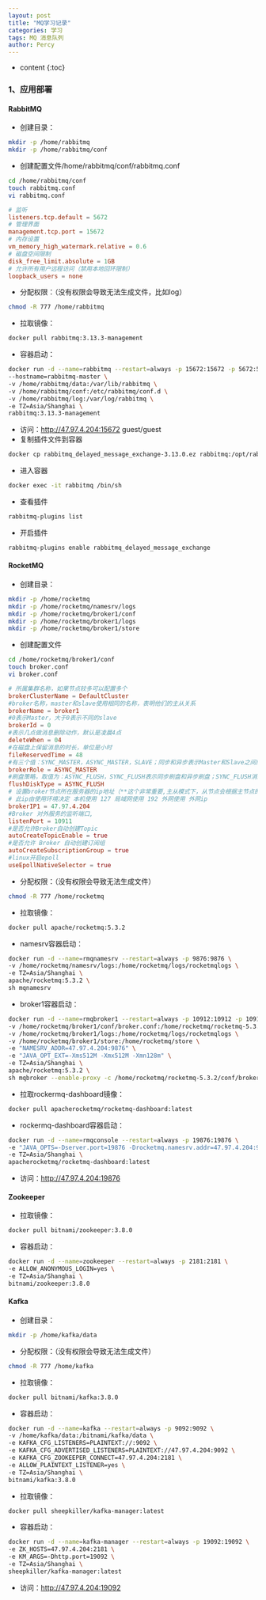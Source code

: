 ```yaml
---
layout: post
title: "MQ学习记录"
categories: 学习
tags: MQ 消息队列
author: Percy
---
```


* content
{:toc}

### 1、应用部署
#### RabbitMQ
* 创建目录：
```sh
mkdir -p /home/rabbitmq
mkdir -p /home/rabbitmq/conf
```
* 创建配置文件/home/rabbitmq/conf/rabbitmq.conf
```sh
cd /home/rabbitmq/conf
touch rabbitmq.conf
vi rabbitmq.conf
```
```conf
# 监听
listeners.tcp.default = 5672
# 管理界面
management.tcp.port = 15672
# 内存设置
vm_memory_high_watermark.relative = 0.6
# 磁盘空间限制
disk_free_limit.absolute = 1GB
# 允许所有用户远程访问（禁用本地回环限制）
loopback_users = none
```
* 分配权限：（没有权限会导致无法生成文件，比如log）
```sh
chmod -R 777 /home/rabbitmq
```
* 拉取镜像：
```sh
docker pull rabbitmq:3.13.3-management
```
* 容器启动：
```sh
docker run -d --name=rabbitmq --restart=always -p 15672:15672 -p 5672:5672 \
--hostname=rabbitmq-master \
-v /home/rabbitmq/data:/var/lib/rabbitmq \
-v /home/rabbitmq/conf:/etc/rabbitmq/conf.d \
-v /home/rabbitmq/log:/var/log/rabbitmq \
-e TZ=Asia/Shanghai \
rabbitmq:3.13.3-management
```
* 访问：http://47.97.4.204:15672 guest/guest
* 复制插件文件到容器
```sh
docker cp rabbitmq_delayed_message_exchange-3.13.0.ez rabbitmq:/opt/rabbitmq/plugins
```
* 进入容器
```sh
docker exec -it rabbitmq /bin/sh
```
* 查看插件
```sh
rabbitmq-plugins list
```
* 开启插件
```sh
rabbitmq-plugins enable rabbitmq_delayed_message_exchange
```
#### RocketMQ
* 创建目录：
```sh
mkdir -p /home/rocketmq
mkdir -p /home/rocketmq/namesrv/logs
mkdir -p /home/rocketmq/broker1/conf
mkdir -p /home/rocketmq/broker1/logs
mkdir -p /home/rocketmq/broker1/store
```
* 创建配置文件
```sh
cd /home/rocketmq/broker1/conf
touch broker.conf
vi broker.conf
```
```conf
# 所属集群名称，如果节点较多可以配置多个
brokerClusterName = DefaultCluster
#broker名称，master和slave使用相同的名称，表明他们的主从关系
brokerName = broker1
#0表示Master，大于0表示不同的slave
brokerId = 0
#表示几点做消息删除动作，默认是凌晨4点
deleteWhen = 04
#在磁盘上保留消息的时长，单位是小时
fileReservedTime = 48
#有三个值：SYNC_MASTER，ASYNC_MASTER，SLAVE；同步和异步表示Master和Slave之间同步数据的机制；
brokerRole = ASYNC_MASTER
#刷盘策略，取值为：ASYNC_FLUSH，SYNC_FLUSH表示同步刷盘和异步刷盘；SYNC_FLUSH消息写入磁盘后才返回成功状态，ASYNC_FLUSH不需要；
flushDiskType = ASYNC_FLUSH
# 设置broker节点所在服务器的ip地址（**这个非常重要,主从模式下，从节点会根据主节点的brokerIP2来同步数据，如果不配置，主从无法同步，brokerIP1设置为自己外网能访问的ip，服务器双网卡情况下必须配置，比如阿里云这种，主节点需要配置ip1和ip2，从节点只需要配置ip1即可）
# 此ip由使用环境决定 本机使用 127 局域网使用 192 外网使用 外网ip
brokerIP1 = 47.97.4.204
#Broker 对外服务的监听端口,
listenPort = 10911
#是否允许Broker自动创建Topic
autoCreateTopicEnable = true
#是否允许 Broker 自动创建订阅组
autoCreateSubscriptionGroup = true
#linux开启epoll
useEpollNativeSelector = true
```
* 分配权限：（没有权限会导致无法生成文件）
```sh
chmod -R 777 /home/rocketmq
```
* 拉取镜像：
```sh
docker pull apache/rocketmq:5.3.2
```
* namesrv容器启动：
```sh
docker run -d --name=rmqnamesrv --restart=always -p 9876:9876 \
-v /home/rocketmq/namesrv/logs:/home/rocketmq/logs/rocketmqlogs \
-e TZ=Asia/Shanghai \
apache/rocketmq:5.3.2 \
sh mqnamesrv
```
* broker1容器启动：
```sh
docker run -d --name=rmqbroker1 --restart=always -p 10912:10912 -p 10911:10911 -p 10909:10909 \
-v /home/rocketmq/broker1/conf/broker.conf:/home/rocketmq/rocketmq-5.3.2/conf/broker.conf \
-v /home/rocketmq/broker1/logs:/home/rocketmq/logs/rocketmqlogs \
-v /home/rocketmq/broker1/store:/home/rocketmq/store \
-e "NAMESRV_ADDR=47.97.4.204:9876" \
-e "JAVA_OPT_EXT=-Xms512M -Xmx512M -Xmn128m" \
-e TZ=Asia/Shanghai \
apache/rocketmq:5.3.2 \
sh mqbroker --enable-proxy -c /home/rocketmq/rocketmq-5.3.2/conf/broker.conf
```
* 拉取rockermq-dashboard镜像：
```sh
docker pull apacherocketmq/rocketmq-dashboard:latest
```
* rockermq-dashboard容器启动：
```sh
docker run -d --name=rmqconsole --restart=always -p 19876:19876 \
-e "JAVA_OPTS=-Dserver.port=19876 -Drocketmq.namesrv.addr=47.97.4.204:9876 -Dcom.rocketmq.sendMessageWithVIPChannel=false" \
-e TZ=Asia/Shanghai \
apacherocketmq/rocketmq-dashboard:latest
```
* 访问：http://47.97.4.204:19876
#### Zookeeper
* 拉取镜像：
```sh
docker pull bitnami/zookeeper:3.8.0
```
* 容器启动：
```sh
docker run -d --name=zookeeper --restart=always -p 2181:2181 \
-e ALLOW_ANONYMOUS_LOGIN=yes \
-e TZ=Asia/Shanghai \
bitnami/zookeeper:3.8.0
```
#### Kafka
* 创建目录：
```sh
mkdir -p /home/kafka/data
```
* 分配权限：（没有权限会导致无法生成文件）
```sh
chmod -R 777 /home/kafka
```
* 拉取镜像：
```sh
docker pull bitnami/kafka:3.8.0
```
* 容器启动：
```sh
docker run -d --name=kafka --restart=always -p 9092:9092 \
-v /home/kafka/data:/bitnami/kafka/data \
-e KAFKA_CFG_LISTENERS=PLAINTEXT://:9092 \
-e KAFKA_CFG_ADVERTISED_LISTENERS=PLAINTEXT://47.97.4.204:9092 \
-e KAFKA_CFG_ZOOKEEPER_CONNECT=47.97.4.204:2181 \
-e ALLOW_PLAINTEXT_LISTENER=yes \
-e TZ=Asia/Shanghai \
bitnami/kafka:3.8.0
```
* 拉取镜像：
```sh
docker pull sheepkiller/kafka-manager:latest
```
* 容器启动：
```sh
docker run -d --name=kafka-manager --restart=always -p 19092:19092 \
-e ZK_HOSTS=47.97.4.204:2181 \
-e KM_ARGS=-Dhttp.port=19092 \
-e TZ=Asia/Shanghai \
sheepkiller/kafka-manager:latest
```
* 访问：http://47.97.4.204:19092
